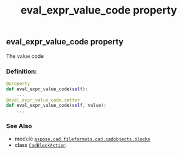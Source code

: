 ﻿---
title: eval_expr_value_code property
second_title: Aspose.CAD for Python via .NET API References
description: 
type: docs
weight: 160
url: /python-net/aspose.cad.fileformats.cad.cadobjects.blocks/cadblockaction/eval_expr_value_code/
is_root: false
---

## eval_expr_value_code property


The value code
### Definition:
```python
@property
def eval_expr_value_code(self):
    ...
@eval_expr_value_code.setter
def eval_expr_value_code(self, value):
    ...
```

### See Also
* module [`aspose.cad.fileformats.cad.cadobjects.blocks`](../../)
* class [`CadBlockAction`](/cad/python-net/aspose.cad.fileformats.cad.cadobjects.blocks/cadblockaction)
